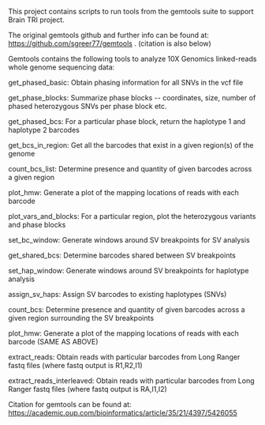 This project contains scripts to run tools from the gemtools suite to support Brain TRI project.

The original gemtools github and further info can be found at:
https://github.com/sgreer77/gemtools . (citation is also below)

Gemtools contains the following tools to analyze 10X Genomics linked-reads whole genome sequencing data:

get_phased_basic: Obtain phasing information for all SNVs in the vcf file

get_phase_blocks: Summarize phase blocks -- coordinates, size, number of phased heterozygous SNVs per phase block etc.

get_phased_bcs: For a particular phase block, return the haplotype 1 and haplotype 2 barcodes

get_bcs_in_region: Get all the barcodes that exist in a given region(s) of the genome

count_bcs_list: Determine presence and quantity of given barcodes across a given region

plot_hmw: Generate a plot of the mapping locations of reads with each barcode

plot_vars_and_blocks: For a particular region, plot the heterozygous variants and phase blocks

set_bc_window: Generate windows around SV breakpoints for SV analysis

get_shared_bcs: Determine barcodes shared between SV breakpoints

set_hap_window: Generate windows around SV breakpoints for haplotype analysis

assign_sv_haps: Assign SV barcodes to existing haplotypes (SNVs)

count_bcs: Determine presence and quantity of given barcodes across a given region surrounding the SV breakpoints

plot_hmw: Generate a plot of the mapping locations of reads with each barcode (SAME AS ABOVE)

extract_reads: Obtain reads with particular barcodes from Long Ranger fastq files (where fastq output is R1,R2,I1)

extract_reads_interleaved: Obtain reads with particular barcodes from Long Ranger fastq files (where fastq output is RA,I1,I2)



Citation for gemtools can be found at: https://academic.oup.com/bioinformatics/article/35/21/4397/5426055





